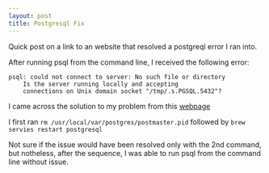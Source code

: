 ```yaml
---
layout: post
title: Postgresql Fix
---
```


Quick post on a link to an website that resolved a postgreql error I ran into.  

After running psql from the command line, I received the following error:

```
psql: could not connect to server: No such file or directory
	Is the server running locally and accepting
	connections on Unix domain socket "/tmp/.s.PGSQL.5432"?
```

I came across the solution to my problem from this [webpage](https://k-koh.hatenablog.com/entry/2020/07/13/115340)

I first ran
```rm /usr/local/var/postgres/postmaster.pid```
followed by 
```brew servies restart postgresql```

Not sure if the issue would have been resolved only with the 2nd command, but notheless, after the sequence, I was able to run psql from the command line without issue.
